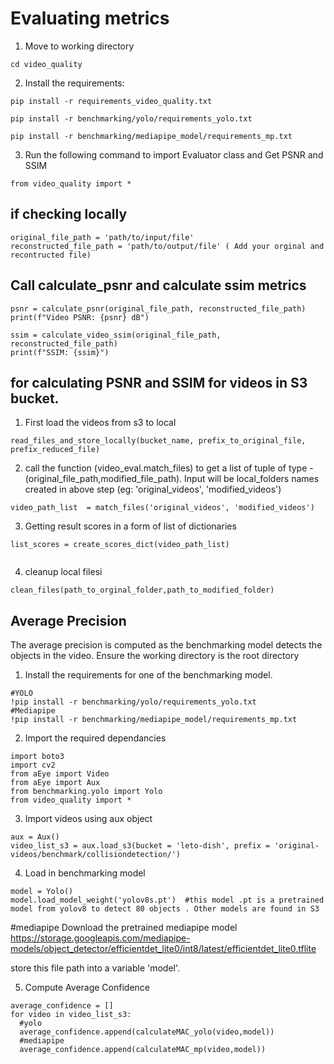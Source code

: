# Evaluating metrics

1. Move to working directory
```console
cd video_quality
```

2. Install the requirements:
```
pip install -r requirements_video_quality.txt
```
```
pip install -r benchmarking/yolo/requirements_yolo.txt
```
```
pip install -r benchmarking/mediapipe_model/requirements_mp.txt
```
3. Run the following command to import Evaluator class and Get PSNR and SSIM
```
from video_quality import *
```
## if checking locally
```
original_file_path = 'path/to/input/file'
reconstructed_file_path = 'path/to/output/file' ( Add your orginal and recontructed file)
```
## Call calculate_psnr and calculate ssim metrics
```
psnr = calculate_psnr(original_file_path, reconstructed_file_path)
print(f"Video PSNR: {psnr} dB")

ssim = calculate_video_ssim(original_file_path, reconstructed_file_path)
print(f"SSIM: {ssim}")
```


## for calculating PSNR and SSIM for videos in S3 bucket.
1. First load the videos from s3 to local
 ```
read_files_and_store_locally(bucket_name, prefix_to_original_file, prefix_reduced_file)

```

2. call the function (video_eval.match_files) to get a  list of tuple of type  - (original_file_path,modified_file_path). Input will be  local_folders names created in above step (eg: 'original_videos', 'modified_videos')

```
video_path_list  = match_files('original_videos', 'modified_videos')

```

3. Getting result scores in a form of list of dictionaries

```
list_scores = create_scores_dict(video_path_list)


```

4. cleanup  local filesi

```
clean_files(path_to_orginal_folder,path_to_modified_folder)
```

## Average Precision
The average precision is computed as the benchmarking model detects the objects in the video.
Ensure the working directory is the root directory

1. Install the requirements for one of the benchmarking model.
```console
#YOLO
!pip install -r benchmarking/yolo/requirements_yolo.txt
#Mediapipe
!pip install -r benchmarking/mediapipe_model/requirements_mp.txt
```

2. Import the required dependancies
```console
import boto3
import cv2
from aEye import Video
from aEye import Aux
from benchmarking.yolo import Yolo
from video_quality import *
```

3. Import videos using aux object
```console
aux = Aux()
video_list_s3 = aux.load_s3(bucket = 'leto-dish', prefix = 'original-videos/benchmark/collisiondetection/')
```

4. Load in benchmarking model

```console
model = Yolo()
model.load_model_weight('yolov8s.pt')  #this model .pt is a pretrained model from yolov8 to detect 80 objects . Other models are found in S3
```
#mediapipe
Download the pretrained mediapipe model
https://storage.googleapis.com/mediapipe-models/object_detector/efficientdet_lite0/int8/latest/efficientdet_lite0.tflite

store this file path into a variable 'model'.

5. Compute Average Confidence
```
average_confidence = []
for video in video_list_s3:
  #yolo
  average_confidence.append(calculateMAC_yolo(video,model))
  #mediapipe
  average_confidence.append(calculateMAC_mp(video,model))
```